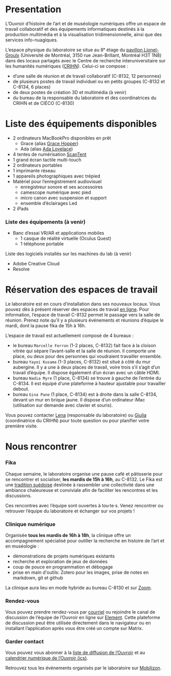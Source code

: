 # Presentation

L’Ouvroir d’histoire de l’art et de muséologie numériques offre un espace de travail collaboratif et des équipements informatiques destinés à la production multimédia et à la visualisation tridimensionnelle, ainsi que des services info-nuagiques.

L’espace physique du laboratoire se situe au 8ᵉ étage du [pavillon Lionel-Groulx](https://plancampus.umontreal.ca/montreal/?tx_udemplancampus_pi1[building]=362) (Université de Montréal, 3150 rue Jean-Brillant, Montréal H3T 1N8) dans des locaux partagés avec le Centre de recherche interuniversitaire sur les humanités numériques ([CRIHN](https://can01.safelinks.protection.outlook.com/?url=http%3A%2F%2Fcrihn.org%2F&data=05|01|lena.krause@umontreal.ca|4eb34603ff654cfcf60608da96a5413f|d27eefec2a474be7981e0f8977fa31d8|1|0|637987935231065453|Unknown|TWFpbGZsb3d8eyJWIjoiMC4wLjAwMDAiLCJQIjoiV2luMzIiLCJBTiI6Ik1haWwiLCJXVCI6Mn0%3D|2000|||&sdata=31i08Po3o69sgzepX2g2EJJjJFowhAFnzh5F8HYf8kY%3D&reserved=0)). Celui-ci se compose&nbsp;:

- d’une salle de réunion et de travail collaboratif (C-8132, 12 personnes)
- de plusieurs postes de travail individuel ou en petits groupes (C-8132 et C-8134, 6 places)
- de deux postes de création 3D et multimédia (à venir)
- du bureau de la responsable du laboratoire et des coordinatrices du CRIHN et de CIÉCO (C-8130)


# Liste des équipements disponibles

- 2 ordinateurs MacBookPro disponibles en prêt
  - Grace (alias [Grace Hopper](https://fr.wikipedia.org/wiki/Grace_Hopper))
  - Ada (alias [Ada Lovelace](https://fr.wikipedia.org/wiki/Ada_Lovelace))
- 4 tentes de numérisation [ScanTent](https://readcoop.eu/scantent/)
- 1 grand écran tactile multi-touch
- 2 ordinateurs portables
- 1 imprimante réseau 
- 1 appareils photographiques avec trépied
- Matériel pour l’enregistrement audiovisuel 
  - enregistreur sonore et ses accessoires
  - camescope numérique avec pied
  - micro canon avec suspension et support
  - ensemble d’éclairages Led
- 2 iPads

### Liste des équipements (à venir)

- Banc d’essai VR/AR et applications mobiles
  - 1 casque de réalité virtuelle (Oculus Quest) 
  - 1 téléphone portable <!-- iOS ou Android?-->

Liste des logiciels installés sur les machines du lab (à venir)
- Adobe Creative Cloud
- Resolve


# Réservation des espaces de travail

Le laboratoire est en cours d’installation dans ses nouveaux locaux. Vous pouvez dès à présent réserver des espaces de travail [en ligne](https://docs.google.com/spreadsheets/d/11EBiGa9AELoJt5j9KANnbXz3EGMhc8vrqQBaHLwTkfo/edit?usp=sharing). Pour information, l’espace de travail C-8132 permet le passage vers la salle de réunion. Prenez note qu’il y a plusieurs événements et réunions d’équipe le mardi, dont la pause fika de 15h à 16h.

L’espace de travail est actuellement composé de 4 bureaux&nbsp;:

- le bureau `Marcelle Ferron` (1-2 places, C-8132) fait face à la cloison vitrée qui sépare l’avant-salle et la salle de réunion. Il comporte une place, ou deux pour des personnes qui voudraient travailler ensemble.
- bureau `Yayoi Kusama` (1-3 places, C-8132) est situé à côté du mur aubergine. Il y a une à deux places de travail, voire trois s’il s’agit d’un travail d’équipe. Il dispose également d’un écran avec un câble HDMI.
- bureau `Nadia Myre` (1 place, C-8134) se trouve à gauche de l’entrée du C-8134. Il est équipé d’une plateforme à hauteur ajustable pour travailler debout.
- bureau `Gina Pane` (1 place, C-8134) est à droite dans la salle C-8134, devant un mur en brique jaune. Il dispose d’un ordinateur iMac (utilisation sur demande avec clavier et souris).

Vous pouvez contacter [Lena](mailto:ouvroir@umontreal.ca) (responsable du laboratoire) ou [Giulia](mailto:giulia.ferretti@umontreal.ca) (coordinatrice du CRIHN) pour toute question ou pour planifier votre première visite.

# Nous rencontrer

### Fika

Chaque semaine, le laboratoire organise une pause café et pâtisserie pour se rencontrer et socialiser, **les mardis de 15h à 16h**, au C-8132. Le Fika est une [tradition suédoise](https://www.swedishfood.com/fika) destinée à rassembler une collectivité dans une ambiance chaleureuse et conviviale afin de faciliter les rencontres et les discussions.

Ces rencontres avec l’équipe sont ouvertes à tou·te·s. Venez rencontrer ou retrouver l’équipe du laboratoire et échanger sur vos projets !

### Clinique numérique

Organisée **tous les mardis de 16h à 18h**, la clinique offre un accompagnement spécialisé pour outiller la recherche en histoire de l’art et en muséologie :

- démonstrations de projets numériques existants
- recherche et exploration de jeux de données
- coup de pouce en programmation et débogage
- prise en main d'outils: Zotero pour les images, prise de notes en markdown, git et github

La clinique aura lieu en mode hybride au bureau C-8130 et sur [Zoom](https://umontreal.zoom.us/j/82480661654?pwd=cUlzb09hZ3lkd2UvcmpPbTdmQkZBQT09).

### Rendez-vous

Vous pouvez prendre rendez-vous par [courriel](mailto:ouvroir@umontreal.ca) ou rejoindre le canal de discussion de l’équipe de l’Ouvroir en ligne sur [Element](https://matrix.to/#/!AaxspHhzNUgFJpDKTr:matrix.org?via=matrix.org). Cette plateforme de discussion peut être utilisée directement dans le navigateur ou en installant l’application après vous être créé un compte sur Matrix.

### Garder contact

Vous pouvez vous abonner à la [liste de diffusion de l’Ouvroir](https://listes.umontreal.ca/wws/subscribe/ouvroir) et au [calendrier numérique de l’Ouvroir (ics)](https://outlook.office365.com/owa/calendar/00612925e3e44352a2fecda3cc840ee0@umontreal.ca/c2e6e5f6a7264c3b99fb9f6ef3f69b617923860242817213963/calendar.ics).

Retrouvez tous les événements organisés par le laboratoire sur [Mobilizon](https://mobilizon.fr/@ouvroir_lab/events).